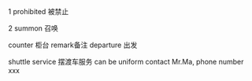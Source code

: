 1 prohibited 被禁止

2 summon 召唤 

counter 柜台 remark备注 departure 出发

shuttle service 摆渡车服务 can be uniform contact Mr.Ma, phone number xxx

